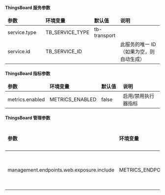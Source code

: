 #### ThingsBoard 服务参数

<table>
    <thead>
        <tr>
            <td style="width: 25%"><b>参数</b></td><td style="width: 30%"><b>环境变量</b></td><td style="width: 15%"><b>默认值</b></td><td style="width: 30%"><b>说明</b></td>
        </tr>
    </thead>
    <tbody>
        <tr>
            <td>service.type</td>
            <td>TB_SERVICE_TYPE</td>
            <td>tb-transport</td>
            <td></td>
        </tr>
        <tr>
            <td>service.id</td>
            <td>TB_SERVICE_ID</td>
            <td></td>
            <td>此服务的唯一 ID（如果为空，则自动生成）</td>
        </tr>
    </tbody>
</table>

#### ThingsBoard 指标参数

<table>
    <thead>
        <tr>
            <td style="width: 25%"><b>参数</b></td><td style="width: 30%"><b>环境变量</b></td><td style="width: 15%"><b>默认值</b></td><td style="width: 30%"><b>说明</b></td>
        </tr>
    </thead>
    <tbody>
        <tr>
            <td>metrics.enabled</td>
            <td>METRICS_ENABLED</td>
            <td>false</td>
            <td>启用/禁用执行器指标</td>
        </tr>
    </tbody>
</table>

#### ThingsBoard 管理参数

<table>
    <thead>
        <tr>
            <td style="width: 25%"><b>参数</b></td><td style="width: 30%"><b>环境变量</b></td><td style="width: 15%"><b>默认值</b></td><td style="width: 30%"><b>说明</b></td>
        </tr>
    </thead>
    <tbody>
        <tr>
            <td>management.endpoints.web.exposure.include</td>
            <td>METRICS_ENDPOINTS_EXPOSE</td>
            <td>info</td>
            <td>公开指标端点（使用值“prometheus”启用 prometheus 指标）</td>
        </tr>
    </tbody>
</table>